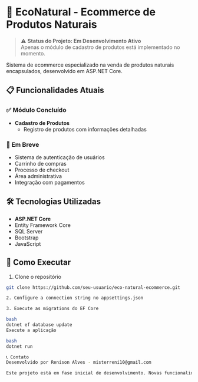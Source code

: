 

# 🌿 EcoNatural - Ecommerce de Produtos Naturais

> ⚠️ **Status do Projeto: Em Desenvolvimento Ativo**  
> Apenas o módulo de cadastro de produtos está implementado no momento.

Sistema de ecommerce especializado na venda de produtos naturais encapsulados, desenvolvido em ASP.NET Core.

## 📋 Funcionalidades Atuais

### ✅ Módulo Concluído
- **Cadastro de Produtos**
  - Registro de produtos com informações detalhadas 

### 🚧 Em Breve
- Sistema de autenticação de usuários
- Carrinho de compras
- Processo de checkout
- Área administrativa
- Integração com pagamentos

## 🛠️ Tecnologias Utilizadas

- **ASP.NET Core**
- Entity Framework Core
- SQL Server
- Bootstrap
- JavaScript

## 🚀 Como Executar

1. Clone o repositório
```bash
git clone https://github.com/seu-usuario/eco-natural-ecommerce.git

2. Configure a connection string no appsettings.json

3. Execute as migrations do EF Core

bash
dotnet ef database update
Execute a aplicação

bash
dotnet run

📞 Contato
Desenvolvido por Renison Alves - misterreni10@gmail.com

Este projeto está em fase inicial de desenvolvimento. Novas funcionalidades serão adicionadas em breve.
